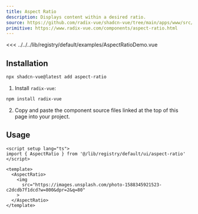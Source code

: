 ```yaml
---
title: Aspect Ratio
description: Displays content within a desired ratio.
source: https://github.com/radix-vue/shadcn-vue/tree/main/apps/www/src/lib/registry/default/ui/aspect-ratio 
primitive: https://www.radix-vue.com/components/aspect-ratio.html
---
```



<ComponentPreview name="AspectRatioDemo"  >

<<< ../../../lib/registry/default/examples/AspectRatioDemo.vue

</ComponentPreview>



## Installation

```bash
npx shadcn-vue@latest add aspect-ratio
```

<ManualInstall>

1. Install `radix-vue`:

```bash
npm install radix-vue
```

2. Copy and paste the component source files linked at the top of this page into your project.
</ManualInstall>

## Usage

```vue
<script setup lang="ts">
import { AspectRatio } from '@/lib/registry/default/ui/aspect-ratio'
</script>

<template>
  <AspectRatio>
    <img
      src="https://images.unsplash.com/photo-1588345921523-c2dcdb7f1dcd?w=800&dpr=2&q=80"
    >
  </AspectRatio>
</template>
```